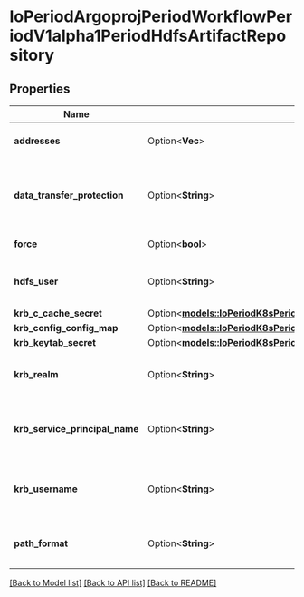 # IoPeriodArgoprojPeriodWorkflowPeriodV1alpha1PeriodHdfsArtifactRepository

## Properties

Name | Type | Description | Notes
------------ | ------------- | ------------- | -------------
**addresses** | Option<**Vec<String>**> | Addresses is accessible addresses of HDFS name nodes | [optional]
**data_transfer_protection** | Option<**String**> | DataTransferProtection is the protection level for HDFS data transfer. It corresponds to the dfs.data.transfer.protection configuration in HDFS. | [optional]
**force** | Option<**bool**> | Force copies a file forcibly even if it exists | [optional]
**hdfs_user** | Option<**String**> | HDFSUser is the user to access HDFS file system. It is ignored if either ccache or keytab is used. | [optional]
**krb_c_cache_secret** | Option<[**models::IoPeriodK8sPeriodApiPeriodCorePeriodV1PeriodSecretKeySelector**](io.k8s.api.core.v1.SecretKeySelector.md)> |  | [optional]
**krb_config_config_map** | Option<[**models::IoPeriodK8sPeriodApiPeriodCorePeriodV1PeriodConfigMapKeySelector**](io.k8s.api.core.v1.ConfigMapKeySelector.md)> |  | [optional]
**krb_keytab_secret** | Option<[**models::IoPeriodK8sPeriodApiPeriodCorePeriodV1PeriodSecretKeySelector**](io.k8s.api.core.v1.SecretKeySelector.md)> |  | [optional]
**krb_realm** | Option<**String**> | KrbRealm is the Kerberos realm used with Kerberos keytab It must be set if keytab is used. | [optional]
**krb_service_principal_name** | Option<**String**> | KrbServicePrincipalName is the principal name of Kerberos service It must be set if either ccache or keytab is used. | [optional]
**krb_username** | Option<**String**> | KrbUsername is the Kerberos username used with Kerberos keytab It must be set if keytab is used. | [optional]
**path_format** | Option<**String**> | PathFormat is defines the format of path to store a file. Can reference workflow variables | [optional]

[[Back to Model list]](../README.md#documentation-for-models) [[Back to API list]](../README.md#documentation-for-api-endpoints) [[Back to README]](../README.md)



